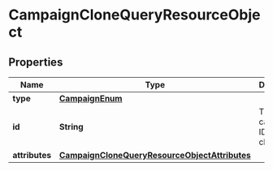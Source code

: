 # CampaignCloneQueryResourceObject

## Properties
Name | Type | Description | Notes
------------ | ------------- | ------------- | -------------
**type** | [**CampaignEnum**](CampaignEnum.md) |  | 
**id** | **String** | The campaign ID to be cloned | 
**attributes** | [**CampaignCloneQueryResourceObjectAttributes**](CampaignCloneQueryResourceObjectAttributes.md) |  | 
